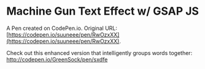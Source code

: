 # Machine Gun Text Effect w/ GSAP JS

A Pen created on CodePen.io. Original URL: [https://codepen.io/suuneee/pen/RwOzxXX](https://codepen.io/suuneee/pen/RwOzxXX).

Check out this enhanced version that intelligently groups words together: http://codepen.io/GreenSock/pen/sxdfe